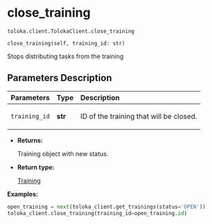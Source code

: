 # close_training
`toloka.client.TolokaClient.close_training`

```
close_training(self, training_id: str)
```

Stops distributing tasks from the training

## Parameters Description

| Parameters | Type | Description |
| :----------| :----| :-----------|
`training_id`|**str**|<p>ID of the training that will be closed.</p>

* **Returns:**

  Training object with new status.

* **Return type:**

  [Training](toloka.client.training.Training.md)

**Examples:**

```python
open_training = next(toloka_client.get_trainings(status='OPEN'))
toloka_client.close_training(training_id=open_training.id)
```
